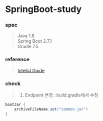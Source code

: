 # SpringBoot-study

### spec
> Java 1.8 <br>
> Spring Boot 2.7.1 <br>
> Gradle 7.5 <br>

### reference
> [IntelliJ Guide](https://github.com/fkskenf/IDE_setting/blob/master/IntelliJ%20Guide(Mac%20OS)/Intellij%20Guid.md)

### check
> 1. Endpoint 변경 : build.gradle에서 수정
```java
bootJar {
    archiveFileName.set("common.jar")
}
```
